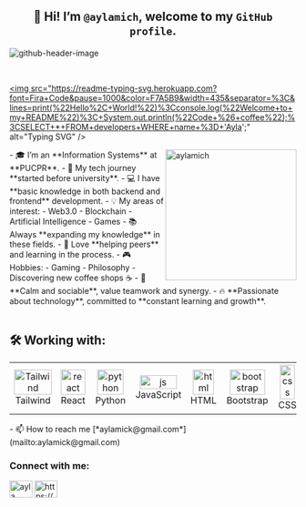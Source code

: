 
 ##  <div align="center"> 👋 Hi! I’m `@aylamich`, welcome to my `GitHub profile`.</div>


![github-header-image](headergithub.jng)
 
  <br>
  
<a href="https://git.io/typing-svg"><img src="https://readme-typing-svg.herokuapp.com?font=Fira+Code&pause=1000&color=F7A5B9&width=435&separator=%3C&lines=print(%22Hello%2C+World!%22)%3Cconsole.log(%22Welcome+to+my+README%22)%3C+System.out.println(%22Code+%26+coffee%22);%3CSELECT+*+FROM+developers+WHERE+name+%3D+'Ayla';" alt="Typing SVG" />
</a>

<div>
   <img align="right" alt="aylamich" width="230" height="230" src="https://i.pinimg.com/736x/e5/b2/a6/e5b2a6ac1774042b3cea1a6bbfe863f9.jpg">
- 🎓 I’m an **Information Systems** at **PUCPR**.  
- 🚀 My tech journey **started before university**.  
- 💻 I have **basic knowledge in both backend and frontend** development.  
- 💡 My areas of interest:  
  - Web3.0  
  - Blockchain   
  - Artificial Intelligence  
  - Games  
- 📚 Always **expanding my knowledge** in these fields.  
- 🤝 Love **helping peers** and learning in the process.  
- 🎮 Hobbies:  
  - Gaming  
  - Philosophy  
  - Discovering new coffee shops ☕  
- 🧘 **Calm and sociable**, value teamwork and synergy.  
- 🔥 **Passionate about technology**, committed to **constant learning and growth**.  
</div>

<br>

## 🛠️ Working with: 

  <table align="center">
    <tr>
        <td align="center">
             <img style="width: 100%; max-width: 300px;" src="https://img.icons8.com/?size=100&id=4PiNHtUJVbLs&format=png&color=000000" alt="Tailwind"/>
            <br>Tailwind 
        </td>
        <td align="center">
            <img style="width: 100%; max-width: 300px;" src="https://img.icons8.com/?size=100&id=122637&format=png&color=000000" alt="react"/>
            <br>React
        </td>
        <td align="center">
            <img  style="width: 90%; max-width: 300px;"src="https://img.icons8.com/?size=100&id=12584&format=png&color=000000" alt="python"/>
            <br>Python
        </td>
       <td align="center">
            <img  style="width: 90%; max-width: 300px;" src="https://img.icons8.com/?size=100&id=39853&format=png&color=000000" alt="js"/>
            <br>JavaScript
        </td>
        <td align="center">
            <img  style="width: 90%; max-width: 300px;" src="https://icons8.com.br/icon/cdcNyOmDQ6Dv/html" alt="html"/>
            <br>HTML
        </td>
        <td align="center">
            <img  style="width: 90%; max-width: 300px;" src="https://img.icons8.com/?size=100&id=ek87iHvbzIaL&format=png&color=000000" alt="bootstrap"/>
            <br>Bootstrap
        </td>
       <td align="center">
            <img  style="width: 90%; max-width: 300px;" src="https://img.icons8.com/?size=100&id=124234&format=png&color=000000" alt="css"/>
            <br>CSS
        </td>
      <td align="center">
            <img  style="width: 90%; max-width: 300px;" src="https://img.icons8.com/?size=100&id=48734&format=png&color=000000" alt="java"/>
            <br>Java
        </td>
      <td align="center">
            <img  style="width: 90%; max-width: 300px;" src="https://img.icons8.com/?size=100&id=t9oCxEN7McHZ&format=png&color=000000" alt="nodejs"/>
            <br>Nodejs
        </td>
      <td align="center">
            <img  style="width: 90%; max-width: 300px;" src="https://img.icons8.com/?size=100&id=haeAxVQEIg0F&format=png&color=000000" alt="rust"/>
            <br>Rust
        </td>
    </tr>
</table>
- 📫 How to reach me [*aylamick@gmail.com*](mailto:aylamick@gmail.com)

<h3 align="left">Connect with me:</h3>
<p align="left">
<a href="https://www.linkedin.com/in/ayla-m-1721b6301/" target="blank"><img align="center" src="https://img.icons8.com/?size=100&id=447&format=png&color=000000" alt="ayla micheluzzi" height="30" width="40" /></a>
<a href="https://discord.gg/https://discord.gg/6BZrfZes" target="blank"><img align="center" src="https://img.icons8.com/?size=100&id=25627&format=png&color=000000" alt="https://discord.gg/6BZrfZes" height="30" width="40" /></a>
</p>
